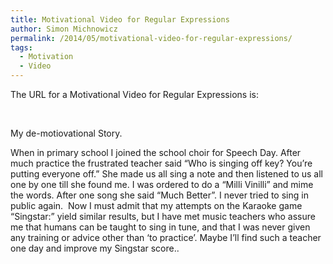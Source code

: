 ```yaml
---
title: Motivational Video for Regular Expressions
author: Simon Michnowicz
permalink: /2014/05/motivational-video-for-regular-expressions/
tags:
  - Motivation
  - Video
---
```

The URL for a Motivational Video for Regular Expressions is:



&nbsp;

My de-motiovational Story.

When in primary school I joined the school choir for Speech Day. After much practice the frustrated teacher said &#8220;Who is singing off key? You&#8217;re putting everyone off.&#8221; She made us all sing a note and then listened to us all one by one till she found me. I was ordered to do a &#8220;Milli Vinilli&#8221; and mime the words. After one song she said &#8220;Much Better&#8221;. I never tried to sing in public again.  Now I must admit that my attempts on the Karaoke game &#8220;Singstar:&#8221; yield similar results, but I have met music teachers who assure me that humans can be taught to sing in tune, and that I was never given any training or advice other than &#8216;to practice&#8217;. Maybe I&#8217;ll find such a teacher one day and improve my Singstar score..

&nbsp;

&nbsp;

&nbsp;
